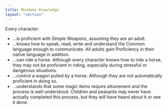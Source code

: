 ```yaml
---
title: Mundane Knowledge
layout: "section"
---
```


Every character:
- …is proficient with Simple Weapons, assuming they are an adult.
- …knows how to speak, read, write and understand the Common language enough to communicate. All adults gain Proficiency in their native language in addition.
- …can ride a horse. Although every character knows how to ride a horse, they may not be proficient in riding, especially during stressful or dangerous situations.
- …control a wagon pulled by a horse. Although they are not automatically proficient in doing so.
- …understands that some magic items require attunement and the process is well understood. Children and peasants may never have actually completed this process, but they will have heard about it or see it done.
